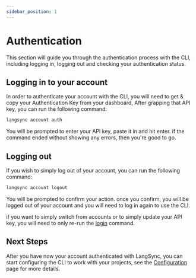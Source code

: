 ```yaml
---
sidebar_position: 1
---
```


# Authentication

This section will guide you through the authentication process with the CLI, including logging in, logging out and checking your authentication status.

## Logging in to your account

In order to authenticate your account with the CLI, you will need to get & copy your Authentication Key from your dashboard, After grapping that API key, you can run the following command:

```bash
langsync account auth
```

You will be prompted to enter your API key, paste it in and hit enter. if the command ended without showing any errors, then you're good to go.

<!-- ## Checking your authentication status

At any point of using our CLI, you can always check your authentication information & status by running the following command:

```bash
langsync account info

```

This will fetch your account information from our servers and display it to you, including your name, email and the activation status of your account. -->

## Logging out

If you wish to simply log out of your account, you can run the following command:

```bash
langsync account logout

```

You will be prompted to confirm your action. once you confirm, you will be logged out of your account and you will need to log in again to use the CLI.

if you want to simply switch from accounts or to simply update your API key, you will need to only re-run the [login](#logging-in-to-your-account) command.

## Next Steps

After you have now your account authenticated with LangSync, you can start configuring the CLI to work with your projects, see the [Configuration](./configure.md) page for more details.
